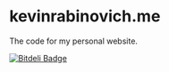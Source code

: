 kevinrabinovich.me
==================

The code for my personal website.

[![Bitdeli Badge](https://d2weczhvl823v0.cloudfront.net/kevinrabinovich/kevinrabinovich.me/trend.png)](https://github.com/kevinrabinovich "Bitdeli Badge")
